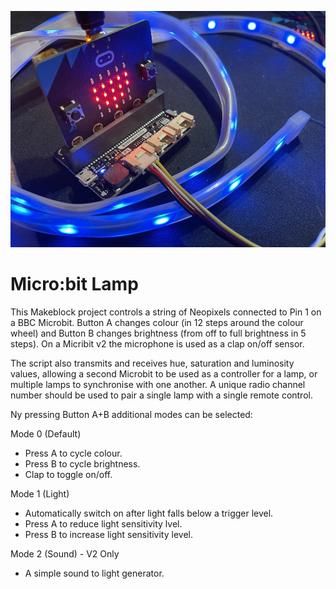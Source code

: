
![](photo.jpg)

# Micro:bit Lamp

This Makeblock project controls a string of Neopixels connected to Pin 1 on a BBC Microbit. Button A changes colour (in 12 steps around the colour wheel) and Button B changes brightness (from off to full brightness in 5 steps). On a Micribit v2 the microphone is used as a clap on/off sensor.

The script also transmits and receives hue, saturation and luminosity values, allowing a second Microbit to be used as a controller for a lamp, or multiple lamps to synchronise with one another. A unique radio channel number should be used to pair a single lamp with a single remote control.

Ny pressing Button A+B additional modes can be selected:

Mode 0 (Default)
- Press A to cycle colour.
- Press B to cycle brightness.
- Clap to toggle on/off.

Mode 1 (Light)
- Automatically switch on after light falls below a trigger level.
- Press A to reduce light sensitivity lvel.
- Press B to increase  light sensitivity level.

Mode 2 (Sound) - V2 Only
- A simple sound to light generator.
